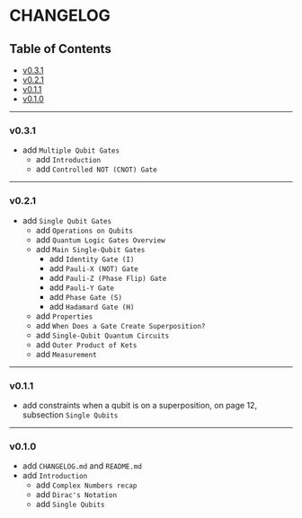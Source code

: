 <h1>CHANGELOG</h1>

<h2>Table of Contents</h2>

- [v0.3.1](#v031)
- [v0.2.1](#v021)
- [v0.1.1](#v011)
- [v0.1.0](#v010)

--------------------

### v0.3.1

- add `Multiple Qubit Gates`
  - add `Introduction`
  - add `Controlled NOT (CNOT) Gate`

--------------------

### v0.2.1

- add `Single Qubit Gates`
  - add `Operations on Qubits`
  - add `Quantum Logic Gates Overview`
  - add `Main Single-Qubit Gates`
    - add `Identity Gate (I)`
    - add `Pauli-X (NOT) Gate`
    - add `Pauli-Z (Phase Flip) Gate`
    - add `Pauli-Y Gate`
    - add `Phase Gate (S)`
    - add `Hadamard Gate (H)`
  - add `Properties`
  - add `When Does a Gate Create Superposition?`
  - add `Single-Qubit Quantum Circuits`
  - add `Outer Product of Kets`
  - add `Measurement`

--------------------

### v0.1.1

- add constraints when a qubit is on a superposition, on page 12, subsection `Single Qubits`

--------------------

### v0.1.0

- add `CHANGELOG.md` and `README.md`
- add `Introduction`
  - add `Complex Numbers recap`
  - add `Dirac's Notation`
  - add `Single Qubits`